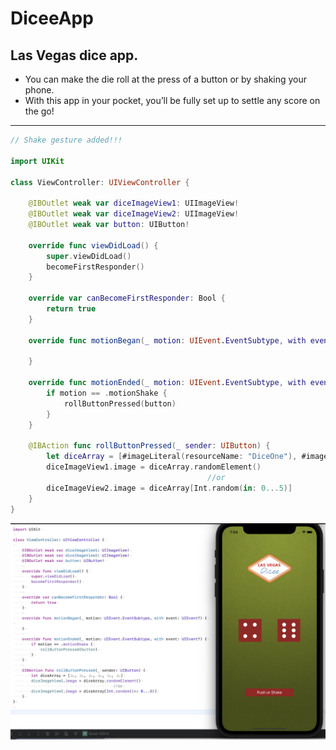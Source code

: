 # DiceeApp

## Las Vegas dice app. 

- You can make the die roll at the press of a button or by shaking your phone. 
- With this app in your pocket, you’ll be fully set up to settle any score on the go!
___

```swift
// Shake gesture added!!!

import UIKit

class ViewController: UIViewController {

    @IBOutlet weak var diceImageView1: UIImageView!
    @IBOutlet weak var diceImageView2: UIImageView!
    @IBOutlet weak var button: UIButton!
    
    override func viewDidLoad() {
        super.viewDidLoad()
        becomeFirstResponder()
    }
    
    override var canBecomeFirstResponder: Bool {
        return true
    }
    
    override func motionBegan(_ motion: UIEvent.EventSubtype, with event: UIEvent?) {

    }
    
    override func motionEnded(_ motion: UIEvent.EventSubtype, with event: UIEvent?) {
        if motion == .motionShake {
            rollButtonPressed(button)
        }
    }
    
    @IBAction func rollButtonPressed(_ sender: UIButton) {
        let diceArray = [#imageLiteral(resourceName: "DiceOne"), #imageLiteral(resourceName: "DiceTwo"), #imageLiteral(resourceName: "DiceThree"), #imageLiteral(resourceName: "DiceFour"), #imageLiteral(resourceName: "DiceFive"), #imageLiteral(resourceName: "DiceSix")]
        diceImageView1.image = diceArray.randomElement()
                                            //or
        diceImageView2.image = diceArray[Int.random(in: 0...5)]
    }
}
```

![End Banner](Documentation/Photo.png)

